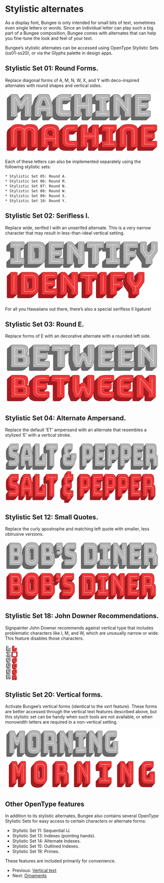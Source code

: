 
# Stylistic alternates

As a display font, Bungee is only intended for small bits of text, sometimes even single letters or words. Since an individual letter can play such a big part of a Bungee composition, Bungee comes with alternates that can help you fine-tune the look and feel of your text. 

Bungee’s stylistic alternates can be accessed using OpenType Stylistic Sets (ss01-ss20), or via the Glyphs palette in design apps.

## Stylistic Set 01: Round Forms.

Replace diagonal forms of A, M, N, W, X, and Y with deco-inspired alternates with round shapes and vertical sides. 

<img src="images/design-alternates-round-forms.png" alt="Round forms" height="200" />


Each of these letters can also be implemented separately using the following stylistic sets:
	
	* Stylistic Set 05: Round A.
	* Stylistic Set 06: Round M.
	* Stylistic Set 07: Round N.
	* Stylistic Set 08: Round W.
	* Stylistic Set 09: Round X.
	* Stylistic Set 10: Round Y.
	
## Stylistic Set 02: Serifless I.

Replace wide, serifed I with an unserifed alternate. This is a very narrow character that may result in less-than-ideal vertical setting.

<img src="images/design-alternates-i.png" alt="Serifless I" height="200" />

For all you Hawaiians out there, there’s also a special serifless II ligature!

## Stylistic Set 03: Round E.

Replace forms of E with an decorative alternate with a rounded left side.

<img src="images/design-alternates-e.png" alt="Round E" height="200" />
	
## Stylistic Set 04: Alternate Ampersand.

Replace the default ‘ET’ ampersand with an alternate that resembles a stylized ‘E’ with a vertical stroke.
	
<img src="images/design-alternates-ampersand.png" alt="Alternate ampersand" height="200" />
	
## Stylistic Set 12: Small Quotes.

Replace the curly apostrophe and matching left quote with smaller, less obtrusive versions.

<img src="images/design-alternates-apostrophe.png" alt="Small quotes" height="200" />

## Stylistic Set 18: John Downer Recommendations.

Signpainter John Downer recommends against vertical type that includes problematic characters like I, M, and W, which are unusually narrow or wide. This feature disables those characters.

<img src="images/design-alternates-downer.png" style="width: 3em" alt="Downer" width="200"/>

## Stylistic Set 20: Vertical forms.

Activate Bungee’s vertical forms (identical to the *vert* feature). These forms are better accessed through the vertical text features described above, but this stylistic set can be handy when such tools are not available, or when monowidth letters are required in a non-vertical setting.

<img src="images/design-alternates-vertical.png" alt="Vertical forms" height="200" />

## Other OpenType features

In addition to its stylistic alternates, Bungee also contains several OpenType Stylistic Sets for easy access to certain characters or alternate forms:

* Stylistic Set 11: Sequential IJ.
* Stylistic Set 13: Indexes (pointing hands).
* Stylistic Set 14: Alternate Indexes.
* Stylistic Set 15: Outlined Indexes.
* Stylistic Set 19: Primes.

These features are included primarily for convenience.

* Previous: [Vertical text](3-vertical-text.md)
* Next: [Ornaments](5-ornaments.md)
